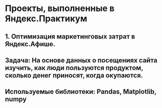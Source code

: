 # Проекты, выполненные в Яндекс.Практикум
## 1. Оптимизация  маркетинговых затрат в Яндекс.Афише.
## Задача: На основе данных о посещениях сайта изучить, как люди пользуются продуктом, сколько денег приносят, когда окупаются.
## Используемые библиотеки: Pandas, Matplotlib, numpy
